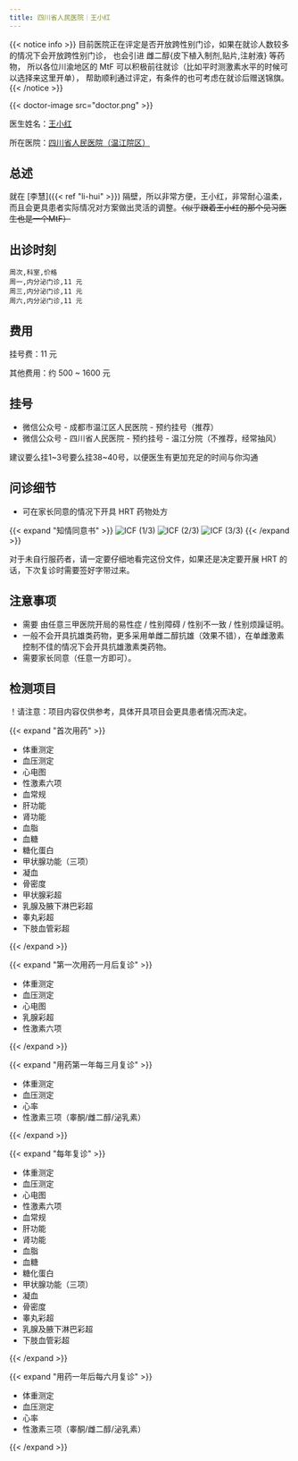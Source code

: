 ```yaml
---
title: 四川省人民医院｜王小红
---
```


{{< notice info >}}
目前医院正在评定是否开放跨性别门诊，如果在就诊人数较多的情况下会开放跨性别门诊，
也会引进 雌二醇{皮下植入制剂,贴片,注射液} 等药物，
所以各位川渝地区的 MtF 可以积极前往就诊（比如平时测激素水平的时候可以选择来这里开单），
帮助顺利通过评定，有条件的也可考虑在就诊后赠送锦旗。
{{< /notice >}}

{{< doctor-image src="doctor.png" >}}

医生姓名：[王小红](http://www.wj120.com.cn/kssz/NFMDXK.html)

所在医院：[四川省人民医院（温江院区）](https://amap.com/place/B0GRH7XDTA)

## 总述

就在 [李慧]({{< ref "li-hui" >}}) 隔壁，所以非常方便，王小红，非常耐心温柔，而且会更具患者实际情况对方案做出灵活的调整。~~（似乎跟着王小红的那个见习医生也是一个MtF）~~

## 出诊时刻

```csv
周次,科室,价格
周一,内分泌门诊,11 元
周三,内分泌门诊,11 元
周六,内分泌门诊,11 元
```

## 费用

挂号费：11 元

其他费用：约 500 ~ 1600 元

## 挂号

- 微信公众号 - 成都市温江区人民医院 - 预约挂号（推荐）
- 微信公众号 - 四川省人民医院 - 预约挂号 - 温江分院（不推荐，经常抽风）

建议要么挂1~3号要么挂38~40号，以便医生有更加充足的时间与你沟通

## 问诊细节

- 可在家长同意的情况下开具 HRT 药物处方

{{< expand "知情同意书" >}}
![ICF (1/3)](icf-p1.jpg)
![ICF (2/3)](icf-p2.jpg)
![ICF (3/3)](icf-p3.jpg)
{{< /expand >}}

对于未自行服药者，请一定要仔细地看完这份文件，如果还是决定要开展 HRT 的话，下次复诊时需要签好字带过来。

## 注意事项

- 需要 由任意三甲医院开局的易性症 / 性别障碍 / 性别不一致 / 性别烦躁证明。
- 一般不会开具抗雄类药物，更多采用单雌二醇抗雄（效果不错），在单雌激素控制不佳的情况下会开具抗雄激素类药物。
- 需要家长同意（任意一方即可）。

## 检测项目

！请注意：项目内容仅供参考，具体开具项目会更具患者情况而决定。

{{< expand "首次用药" >}}

- 体重测定
- 血压测定
- 心电图
- 性激素六项
- 血常规
- 肝功能
- 肾功能
- 血脂
- 血糖
- 糖化蛋白
- 甲状腺功能（三项）
- 凝血
- 骨密度
- 甲状腺彩超
- 乳腺及腋下淋巴彩超
- 睾丸彩超
- 下肢血管彩超

{{< /expand >}}

{{< expand "第一次用药一月后复诊" >}}

- 体重测定
- 血压测定
- 心电图
- 乳腺彩超
- 性激素六项

{{< /expand >}}

{{< expand "用药第一年每三月复诊" >}}

- 体重测定
- 血压测定
- 心率
- 性激素三项（睾酮/雌二醇/泌乳素）

{{< /expand >}}

{{< expand "每年复诊" >}}

- 体重测定
- 血压测定
- 心电图
- 性激素六项
- 血常规
- 肝功能
- 肾功能
- 血脂
- 血糖
- 糖化蛋白
- 甲状腺功能（三项）
- 凝血
- 骨密度
- 睾丸彩超
- 乳腺及腋下淋巴彩超
- 下肢血管彩超

{{< /expand >}}

{{< expand "用药一年后每六月复诊" >}}

- 体重测定
- 血压测定
- 心率
- 性激素三项（睾酮/雌二醇/泌乳素）

{{< /expand >}}